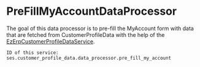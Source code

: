 # PreFillMyAccountDataProcessor

The goal of this data processor is to pre-fill the MyAccount form with data that are fetched from CustomerProfileData with the help of the [EzErpCustomerProfileDataService](Customer-profile-data-services_23560906.html).

``` 
ID of this service:
ses.customer_profile_data.data_processor.pre_fill_my_account
```
